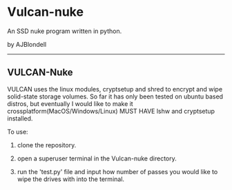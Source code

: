 # Vulcan-nuke
An SSD nuke program written in python.

by AJBlondell

-----
VULCAN-Nuke
-----

VULCAN uses the linux modules, cryptsetup and shred to encrypt and wipe solid-state 
storage volumes. So far it has only been tested on ubuntu based distros, but eventually 
I would like to make it crossplatform(MacOS/Windows/Linux)
MUST HAVE lshw and cryptsetup installed.

To use:
  
  1) clone the repository.
  
  3) open a superuser terminal in the Vulcan-nuke directory.
  
  4) run the 'test.py' file and input how number of passes you would like to wipe the 
     drives with into the terminal.
